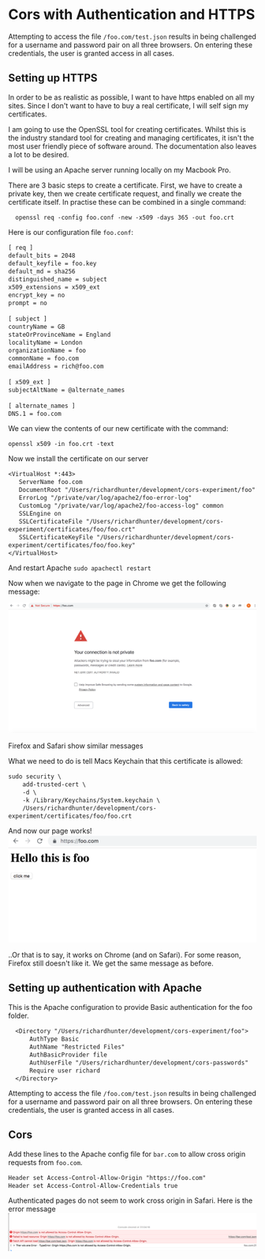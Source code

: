 # Cors with Authentication and HTTPS

Attempting to access the file `/foo.com/test.json` results in being challenged for a username and password pair on all three browsers. On entering these credentials, the user is granted access in all cases.

## Setting up HTTPS

In order to be as realistic as possible, I want to have https enabled on all my sites.
Since I don't want to have to buy a real certificate, I will self sign my certificates.

I am going to use the OpenSSL tool for creating certificates. Whilst this is the industry standard tool for creating and managing certificates, it isn't the most user friendly piece of software around. The documentation also leaves a lot to be desired.

I will be using an Apache server running locally on my Macbook Pro.

There are 3 basic steps to create a certificate. First, we have to create a private key, then we create certificate request, and finally we create the certificate itself.
In practise these can be combined in a single command:

```
  openssl req -config foo.conf -new -x509 -days 365 -out foo.crt
```

Here is our configuration file `foo.conf`:

```
[ req ]
default_bits = 2048
default_keyfile = foo.key
default_md = sha256
distinguished_name = subject
x509_extensions = x509_ext
encrypt_key = no
prompt = no

[ subject ]
countryName = GB 
stateOrProvinceName = England
localityName = London
organizationName = foo
commonName = foo.com
emailAddress = rich@foo.com 

[ x509_ext ]
subjectAltName = @alternate_names

[ alternate_names ]
DNS.1 = foo.com
```

We can view the contents of our new certificate with the command:

```
openssl x509 -in foo.crt -text
```
Now we install the certificate on our server

```
<VirtualHost *:443>
   ServerName foo.com
   DocumentRoot "/Users/richardhunter/development/cors-experiment/foo"
   ErrorLog "/private/var/log/apache2/foo-error-log"
   CustomLog "/private/var/log/apache2/foo-access-log" common
   SSLEngine on
   SSLCertificateFile "/Users/richardhunter/development/cors-experiment/certificates/foo/foo.crt"
   SSLCertificateKeyFile "/Users/richardhunter/development/cors-experiment/certificates/foo/foo.key"
</VirtualHost>
```
And restart Apache `sudo apachectl restart`

Now when we navigate to the page in Chrome we get the following message:

![chrome https error message](chrome-https-error-message.png)

Firefox and Safari show similar messages

What we need to do is tell Macs Keychain that this certificate is allowed:

```
sudo security \
    add-trusted-cert \
    -d \
    -k /Library/Keychains/System.keychain \
    /Users/richardhunter/development/cors-experiment/certificates/foo/foo.crt
```

And now our page works!
![working foo page](working-foo-page.png)
 
..Or that is to say, it works on Chrome (and on Safari). For some reason, Firefox still doesn't like it.
We get the same message as before.

## Setting up authentication with Apache

This is the Apache configuration to provide Basic authentication for the foo folder.

```
  <Directory "/Users/richardhunter/development/cors-experiment/foo">
      AuthType Basic                       
      AuthName "Restricted Files"          
      AuthBasicProvider file               
      AuthUserFile "/Users/richardhunter/development/cors-passwords"
      Require user richard 
  </Directory> 

```

Attempting to access the file `/foo.com/test.json` results in being challenged for a username and password pair on all three browsers. On entering these credentials, the user is granted access in all cases.

## Cors

Add these lines to the Apache config file for `bar.com` to allow cross origin requests from `foo.com`.
```
Header set Access-Control-Allow-Origin "https://foo.com"
Header set Access-Control-Allow-Credentials true
```

Authenticated pages do not seem to work cross origin in Safari. Here is the error message
![safari cors error](safari-cors-error.png)
